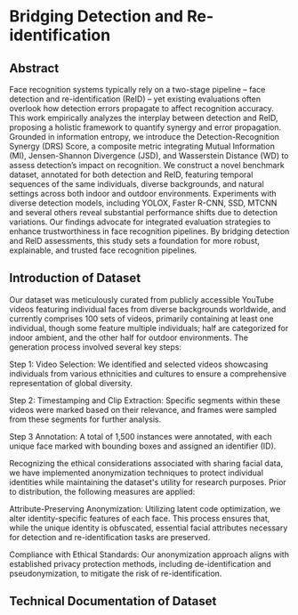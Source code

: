 # Bridging Detection and Re-identification

## Abstract
Face recognition systems typically rely on a two-stage pipeline – face detection and re-identification (ReID) – yet existing evaluations often overlook how detection errors propagate to affect recognition accuracy. This work empirically analyzes the interplay between detection and ReID, proposing a holistic framework to quantify synergy and error propagation. Grounded in information entropy, we introduce the Detection-Recognition Synergy (DRS) Score, a composite metric integrating Mutual Information (MI), Jensen-Shannon Divergence (JSD), and Wasserstein Distance (WD) to assess detection’s impact on recognition. We construct a novel benchmark dataset, annotated for both detection and ReID, featuring temporal sequences of the same individuals, diverse backgrounds, and natural settings across both indoor and outdoor environments. Experiments with diverse detection models, including YOLOX, Faster R-CNN, SSD, MTCNN and several others reveal substantial performance shifts due to detection variations. Our findings advocate for integrated evaluation strategies to enhance trustworthiness in face recognition pipelines. By bridging detection and ReID assessments, this study sets a foundation for more robust, explainable, and trusted face recognition pipelines.

## Introduction of Dataset
Our dataset was meticulously curated from publicly accessible YouTube videos featuring individual faces from diverse backgrounds worldwide, and currently comprises 100 sets of videos, primarily containing at least one individual, though some feature multiple individuals; half are categorized for indoor ambient, and the other half for outdoor environments. The generation process involved several key steps:

Step 1:
Video Selection: We identified and selected videos showcasing individuals from various ethnicities and cultures to ensure a comprehensive representation of global diversity.

Step 2:
Timestamping and Clip Extraction: Specific segments within these videos were marked based on their relevance, and frames were sampled from these segments for further analysis.

Step 3
Annotation: A total of 1,500 instances were annotated, with each unique face marked with bounding boxes and assigned an identifier (ID). 

Recognizing the ethical considerations associated with sharing facial data, we have implemented anonymization techniques to protect individual identities while maintaining the dataset's utility for research purposes. Prior to distribution, the following measures are applied:

Attribute-Preserving Anonymization: Utilizing latent code optimization, we alter identity-specific features of each face. This process ensures that, while the unique identity is obfuscated, essential facial attributes necessary for detection and re-identification tasks are preserved.

Compliance with Ethical Standards: Our anonymization approach aligns with established privacy protection methods, including de-identification and pseudonymization, to mitigate the risk of re-identification.


## Technical Documentation of Dataset

